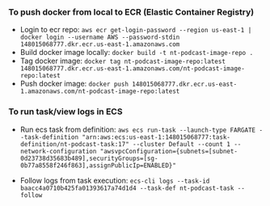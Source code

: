 ### To push docker from local to ECR (Elastic Container Registry)

-   Login to ecr repo: `aws ecr get-login-password --region us-east-1 | docker login --username AWS --password-stdin 148015068777.dkr.ecr.us-east-1.amazonaws.com`
-   Build docker image locally: `docker build -t nt-podcast-image-repo .`
-   Tag docker image: `docker tag nt-podcast-image-repo:latest 148015068777.dkr.ecr.us-east-1.amazonaws.com/nt-podcast-image-repo:latest`
-   Push docker image: `docker push 148015068777.dkr.ecr.us-east-1.amazonaws.com/nt-podcast-image-repo:latest`

### To run task/view logs in ECS

-   Run ecs task from definition: `aws ecs run-task --launch-type FARGATE --task-definition "arn:aws:ecs:us-east-1:148015068777:task-definition/nt-podcast-task:17" --cluster Default --count 1 --network-configuration "awsvpcConfiguration={subnets=[subnet-0d23738d35683b489],securityGroups=[sg-0b77a8558f246f863],assignPublicIp=ENABLED}"`

-   Follow logs from task execution: `ecs-cli logs --task-id baacc4a0710b425fa01393617a74d1d4 --task-def nt-podcast-task --follow`
